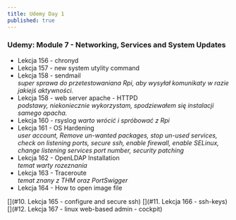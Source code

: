 ```yaml
---
title: Udemy Day 1
published: true
---
```


### [](#header-3) Udemy: Module 7 - Networking, Services and System Updates

* Lekcja 156 - chronyd
* Lekcja 157 - new system utylity command 
* Lekcja 158 - sendmail<br>
_super sprawa do przetestowaniana Rpi, aby wysyłał komunikaty w razie jakiejś aktywności._
* Lekcja 158 - web server apache - HTTPD<br>
_podstawy, niekoniecznie wykorzystam, spodziewałem się instalacji samego apacha._
* Lekcja 160 - rsyslog
_warto wrócić i spróbować z Rpi_
* Lekcja 161 - OS Hardening<br>
_user account, Remove un-wanted packages, stop un-used services, check on listening ports, secure ssh, enable firewall, enable SELinux, change listening services port number, security patching_
* Lekcja 162 - OpenLDAP Installation<br>
_temat warty rozeznania_
* Lekcja 163 - Traceroute<br>
_temat znany z THM oraz PortSwigger_
* Lekcja 164 - How to open image file 


[](#10. Lekcja 165 - configure and secure ssh)
[](#11. Lekcja 166 - ssh-keys)
[](#12. Lekcja 167 - linux web-based admin - cockpit)